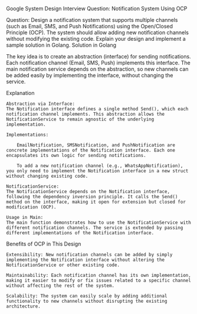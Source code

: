 Google System Design Interview Question: Notification System Using OCP

Question:
Design a notification system that supports multiple channels (such as Email, SMS, and Push Notifications) using the Open/Closed Principle (OCP). The system should allow adding new notification channels without modifying the existing code. Explain your design and implement a sample solution in Golang.
Solution in Golang

The key idea is to create an abstraction (interface) for sending notifications. Each notification channel (Email, SMS, Push) implements this interface. The main notification service depends on the abstraction, so new channels can be added easily by implementing the interface, without changing the service.

Explanation

    Abstraction via Interface:
    The Notification interface defines a single method Send(), which each notification channel implements. This abstraction allows the NotificationService to remain agnostic of the underlying implementation.

    Implementations:

        EmailNotification, SMSNotification, and PushNotification are concrete implementations of the Notification interface. Each one encapsulates its own logic for sending notifications.

        To add a new notification channel (e.g., WhatsAppNotification), you only need to implement the Notification interface in a new struct without changing existing code.

    NotificationService:
    The NotificationService depends on the Notification interface, following the dependency inversion principle. It calls the Send() method on the interface, making it open for extension but closed for modification (OCP).

    Usage in Main:
    The main function demonstrates how to use the NotificationService with different notification channels. The service is extended by passing different implementations of the Notification interface.

Benefits of OCP in This Design

    Extensibility: New notification channels can be added by simply implementing the Notification interface without altering the NotificationService or other existing code.

    Maintainability: Each notification channel has its own implementation, making it easier to modify or fix issues related to a specific channel without affecting the rest of the system.

    Scalability: The system can easily scale by adding additional functionality to new channels without disrupting the existing architecture.